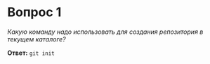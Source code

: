 # Вопрос 1

*Какую команду надо использовать для создания репозитория в текущем каталоге?*


**Ответ:** `git init`

